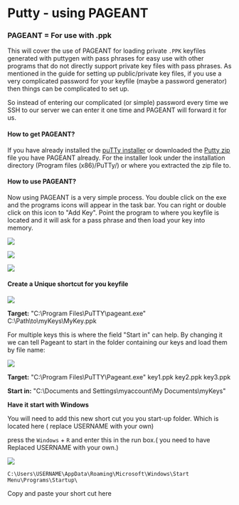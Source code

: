 Putty - using PAGEANT
=====================

  

### PAGEANT = For use with .ppk

  
This will cover the use of PAGEANT for loading private `.PPK` keyfiles generated with puttygen with pass phrases for easy use with other programs that do not directly support private key files with pass phrases. As mentioned in the guide for setting up public/private key files, if you use a very complicated password for your keyfile (maybe a password generator) then things can be complicated to set up.  
  
So instead of entering our complicated (or simple) password every time we SSH to our server we can enter it one time and PAGEANT will forward it for us.  
  

#### How to get PAGEANT?

  
If you have already installed the [puTTy installer](https://www.feralhosting.com/faq/view?question=12) or downloaded the [Putty zip](https://www.feralhosting.com/faq/view?question=12) file you have PAGEANT already. For the installer look under the installation directory (Program files (x86)/PuTTy/) or where you extracted the zip file to.  
  

#### How to use PAGEANT?

  
Now using PAGEANT is a very simple process. You double click on the exe and the programs icons will appear in the task bar. You can right or double click on this icon to "Add Key". Point the program to where you keyfile is located and it will ask for a pass phrase and then load your key into memory.  
  
![](https://raw.github.com/feralhosting/feralfilehosting/master/Feral%20Wiki/SSH/Putty%20-%20using%20PAGEANT/1.png)  
  
![](https://raw.github.com/feralhosting/feralfilehosting/master/Feral%20Wiki/SSH/Putty%20-%20using%20PAGEANT/2.png)  
  
![](https://raw.github.com/feralhosting/feralfilehosting/master/Feral%20Wiki/SSH/Putty%20-%20using%20PAGEANT/3.png)  
  

#### Create a Unique shortcut for you keyfile

  
![](https://raw.github.com/feralhosting/feralfilehosting/master/Feral%20Wiki/SSH/Putty%20-%20using%20PAGEANT/4.png)  
  
**Target:** "C:\\Program Files\\PuTTY\\pageant.exe" C:\\Path\\to\\myKeys\\MyKey.ppk  
  
For multiple keys this is where the field "Start in" can help. By changing it we can tell Pageant to start in the folder containing our keys and load them by file name:  
  
![](https://raw.github.com/feralhosting/feralfilehosting/master/Feral%20Wiki/SSH/Putty%20-%20using%20PAGEANT/4.5.png)  
  
**Target:** "C:\\Program Files\\PuTTY\\Pageant.exe" key1.ppk key2.ppk key3.ppk  
  
**Start in:** "C:\\Documents and Settings\\myaccount\\My Documents\\myKeys"  
  
**Have it start with Windows**  
  
You will need to add this new short cut you you start-up folder. Which is located here ( replace USERNAME with your own)  
  
press the `Windows` + `R` and enter this in the run box.( you need to have Replaced USERNAME with your own.)  
  
![](https://raw.github.com/feralhosting/feralfilehosting/master/Feral%20Wiki/SSH/Putty%20-%20using%20PAGEANT/5.png)  
  
`C:\Users\USERNAME\AppData\Roaming\Microsoft\Windows\Start Menu\Programs\Startup\`  
  
Copy and paste your short cut here  
  

